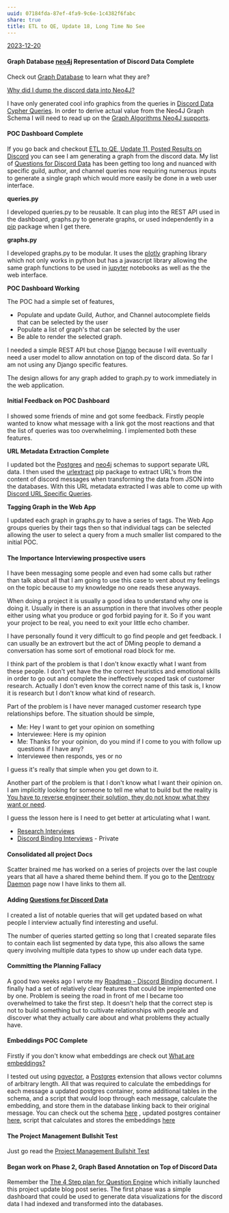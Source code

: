 ```yaml
---
uuid: 07184fda-87ef-4fa9-9c6e-1c4382f6fabc
share: true
title: ETL to QE, Update 18, Long Time No See
---
```

[2023-12-20](/undefined)
#### Graph Database [neo4j](/aedf2ab7-cdca-471a-805f-387263af6292) Representation of Discord Data Complete

Check out [Graph Database](/1b1e0abb-d59d-4f98-8065-6fa7e7343de7) to learn what they are?

[Why did I dump the discord data into Neo4J?](/undefined)

I have only generated cool info graphics from the queries in [Discord Data Cypher Queries](/75f91c17-64d4-4aa6-a84f-40c2613a7ab7). In order to derive actual value from the Neo4J Graph Schema I will need to read up on the [Graph Algorithms Neo4J supports](https://neo4j.com/docs/graph-data-science/current/algorithms/).

#### POC Dashboard Complete

If you go back and checkout [ETL to QE, Update 11, Posted Results on Discord](/a04a75b2-d970-44fc-8e09-53b3aeca6f2f) you can see I am generating a graph from the discord data. My list of [Questions for Discord Data](/46abc67b-bbe7-4800-82f5-f08d4c457ef0) has been getting too long and nuanced with specific guild, author, and channel queries now requiring numerous inputs to generate a single graph which would more easily be done in a web user interface.

**queries.py**

I developed queries.py to be reusable. It can plug into the REST API used in the dashboard, graphs.py to generate graphs, or used independently in a [pip](/281aeb90-8a3a-4a12-ac70-4f0f56efa762) package when I get there.

**graphs.py**

I developed graphs.py to be modular. It uses the [plotly](/undefined) graphing library which not only works in python but has a javascript library allowing the same graph functions to be used in [jupyter](/14b19809-58b0-44c8-a719-c50badebb08c) notebooks as well as the the web interface.

**POC Dashboard Working**

The POC had a simple set of features,

* Populate and update Guild, Author, and Channel autocomplete fields that can be selected by the user
* Populate a list of graph's that can be selected by the user
* Be able to render the selected graph.

I needed a simple REST API but chose [Django](/03e5fa8e-39f5-481b-a040-178350596d13) because I will eventually need a user model to allow annotation on top of the discord data. So far I am not using any Django specific features.

The design allows for any graph added to graph.py to work immediately in the web application.

#### Initial Feedback on POC Dashboard

I showed some friends of mine and got some feedback. Firstly people wanted to know what message with a link got the most reactions and that the list of queries was too overwhelming. I implemented both these features.

**URL Metadata Extraction Complete**

I updated bot the [Postgres](/5d70cd64-3134-4b62-8879-12f1f8bb4afe) and [neo4j](/aedf2ab7-cdca-471a-805f-387263af6292) schemas to support separate URL data. I then used the [urlextract](/undefined) pip package to extract URL's from the content of discord messages when transforming the data from JSON into the databases. With this URL metadata extracted I was able to come up with [Discord URL Specific Queries](/974d677f-15f0-4cf2-813d-69fb843b9367).

**Tagging Graph in the Web App**

I updated each graph in graphs.py to have a series of tags. The Web App groups queries by their tags then so that individual tags can be selected allowing the user to select a query from a much smaller list compared to the initial POC.

#### The Importance Interviewing prospective users

I have been messaging some people and even had some calls but rather than talk about all that I am going to use this case to vent about my feelings on the topic because to my knowledge no one reads these anyways.

When doing a project it is usually a good idea to understand why one is doing it. Usually in there is an assumption in there that involves other people either using what you produce or god forbid paying for it. So if you want your project to be real, you need to exit your little echo chamber.

I have personally found it very difficult to go find people and get feedback. I can usually be an extrovert but the act of DMing people to demand a conversation has some sort of emotional road block for me. 

I think part of the problem is that I don't know exactly what I want from these people. I don't yet have the the correct heuristics and emotional skills in order to go out and complete the ineffectively scoped task of customer research. Actually I don't even know the correct name of this task is, I know it is research but I don't know what kind of research.

Part of the problem is I have never managed customer research type relationships before. The situation should be simple,

* Me: Hey I want to get your opinion on something
* Interviewee: Here is my opinion
* Me: Thanks for your opinion, do you mind if I come to you with follow up questions if I have any?
* Interviewee then responds, yes or no

I guess it's really that simple when you get down to it.

Another part of the problem is that I don't know what I want their opinion on. I am implicitly looking for someone to tell me what to build but the reality is [You have to reverse engineer their solution, they do not know what they want or need](/undefined).

I guess the lesson here is I need to get better at articulating what I want.

* [Research Interviews](https://hced.notion.site/Research-f4a640413bbf490085a4f8dc734f7945#371499a0a9f04ec993ee217982825da6)
* [Discord Binding Interviews](/undefined) - Private
#### Consolidated all project Docs

Scatter brained me has worked on a series of projects over the last couple years that all have a shared theme behind them. If you go to the [Dentropy Daemon](/15c66694-3dc9-4115-afb8-887a6e52ffea) page now I have links to them all.

#### Adding [Questions for Discord Data](/46abc67b-bbe7-4800-82f5-f08d4c457ef0)

I created a list of notable queries that will get updated based on what people I interview actually find interesting and useful.

The number of queries started getting so long that I created separate files to contain each list segmented by data type, this also allows the same query involving multiple data types to show up under each data type.

#### Committing the Planning Fallacy 

 A good two weeks ago I wrote my [Roadmap - Discord Binding](/dc6a1ac7-60f0-452d-9536-9fed6d92bc51) document. I finally had a set of relatively clear features that could be implemented one by one. Problem is seeing the road in front of me I became too overwhelmed to take the first step. It doesn't help that the correct step is not to build something but to cultivate relationships with people and discover what they actually care about and what problems they actually have.

#### Embeddings POC Complete

Firstly if you don't know what embeddings are check out [What are embeddings?](/87e4fadc-bba6-4eef-85a3-828a53fd0b10)

I tested out using [pgvector](/3029ac33-c2ec-4824-80a6-77dbd0c779a0), a [Postgres](/5d70cd64-3134-4b62-8879-12f1f8bb4afe) extension that allows vector columns of arbitrary length. All that was required to calculate the embeddings for each message a updated postgres container, some additional tables in the schema, and a script that would loop through each message, calculate the embedding, and store them in the database linking back to their original message. You can check out the schema [here](https://github.com/dentropy/discord-binding/blob/main/schemas/schema_postgres.py) , updated postgres container [here](https://github.com/dentropy/discord-binding/blob/main/containers/postgres.dockercompose.yml),  script that calculates and stores the embeddings [here](https://github.com/dentropy/discord-binding/blob/main/run_calculate_embeddings_for_messages.py)

#### The Project Management Bullshit Test

Just go read the [Project Management Bullshit Test](/undefined)

#### Began work on Phase 2, Graph Based Annotation on Top of Discord Data

Remember the [The 4 Step plan for Question Engine](/9dfba51c-8092-411d-859b-9acf356ec385) which initially launched this project update blog post series. The first phase was a simple dashboard that could be used to generate data visualizations for the discord data I had indexed and transformed into the databases.